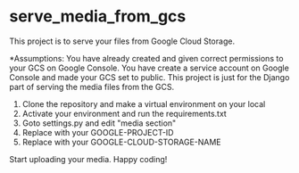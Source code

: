 # serve_media_from_gcs

This project is to serve your files from Google Cloud Storage.

*Assumptions:
You have already created and given correct permissions to your GCS on Google Console.
You have create a service account on Google Console and made your GCS set to public.
This project is just for the Django part of serving the media files from the GCS. 

1) Clone the repository and make a virtual environment on your local
2) Activate your environment and run the requirements.txt
3) Goto settings.py and edit "media section"
4) Replace <YOUR-GOOGLE-PROJECT-ID> with your GOOGLE-PROJECT-ID
5) Replace <YOUR-GOOGLE-CLOUD-STORAGE-NAME> with your GOOGLE-CLOUD-STORAGE-NAME

Start uploading your media.
Happy coding!
